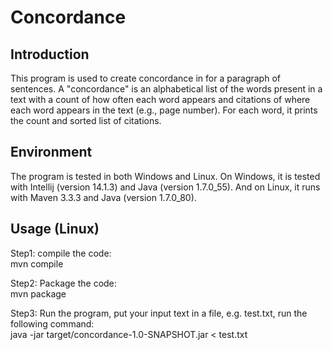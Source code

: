 # Concordance

## Introduction
This program is used to create concordance in for a paragraph of sentences. A "concordance" is an alphabetical list of the words present in a text with a count of how often each word appears and citations of where each word appears in the text (e.g., page number). For each word, it prints the count and sorted list of citations. 

## Environment
The program is tested in both Windows and Linux. On Windows, it is tested with Intellij (version 14.1.3) and Java (version 1.7.0_55). And on Linux, it runs with Maven 3.3.3 and Java (version 1.7.0_80). 

## Usage (Linux)
Step1: compile the code: <br/>
mvn compile

Step2: Package the code:<br/>
mvn package

Step3: Run the program, put your input text in a file, e.g. test.txt, run the following command:<br/>
java -jar target/concordance-1.0-SNAPSHOT.jar < test.txt
